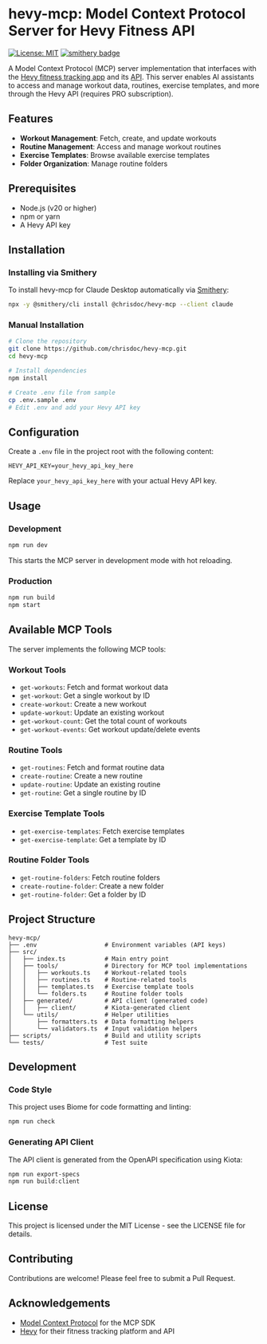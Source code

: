 # hevy-mcp: Model Context Protocol Server for Hevy Fitness API

[![License: MIT](https://img.shields.io/badge/License-MIT-blue.svg)](https://opensource.org/licenses/MIT)
[![smithery badge](https://smithery.ai/badge/@chrisdoc/hevy-mcp)](https://smithery.ai/server/@chrisdoc/hevy-mcp)

A Model Context Protocol (MCP) server implementation that interfaces with the [Hevy fitness tracking app](https://www.hevyapp.com/) and its [API](https://api.hevyapp.com/docs/). This server enables AI assistants to access and manage workout data, routines, exercise templates, and more through the Hevy API (requires PRO subscription).

## Features

- **Workout Management**: Fetch, create, and update workouts
- **Routine Management**: Access and manage workout routines
- **Exercise Templates**: Browse available exercise templates
- **Folder Organization**: Manage routine folders

## Prerequisites

- Node.js (v20 or higher)
- npm or yarn
- A Hevy API key

## Installation

### Installing via Smithery

To install hevy-mcp for Claude Desktop automatically via [Smithery](https://smithery.ai/server/@chrisdoc/hevy-mcp):

```bash
npx -y @smithery/cli install @chrisdoc/hevy-mcp --client claude
```

### Manual Installation
```bash
# Clone the repository
git clone https://github.com/chrisdoc/hevy-mcp.git
cd hevy-mcp

# Install dependencies
npm install

# Create .env file from sample
cp .env.sample .env
# Edit .env and add your Hevy API key
```

## Configuration

Create a `.env` file in the project root with the following content:

```
HEVY_API_KEY=your_hevy_api_key_here
```

Replace `your_hevy_api_key_here` with your actual Hevy API key.

## Usage

### Development

```bash
npm run dev
```

This starts the MCP server in development mode with hot reloading.

### Production

```bash
npm run build
npm start
```

## Available MCP Tools

The server implements the following MCP tools:

### Workout Tools
- `get-workouts`: Fetch and format workout data
- `get-workout`: Get a single workout by ID
- `create-workout`: Create a new workout
- `update-workout`: Update an existing workout
- `get-workout-count`: Get the total count of workouts
- `get-workout-events`: Get workout update/delete events

### Routine Tools
- `get-routines`: Fetch and format routine data
- `create-routine`: Create a new routine
- `update-routine`: Update an existing routine
- `get-routine`: Get a single routine by ID

### Exercise Template Tools
- `get-exercise-templates`: Fetch exercise templates
- `get-exercise-template`: Get a template by ID

### Routine Folder Tools
- `get-routine-folders`: Fetch routine folders
- `create-routine-folder`: Create a new folder
- `get-routine-folder`: Get a folder by ID

## Project Structure

```
hevy-mcp/
├── .env                   # Environment variables (API keys)
├── src/
│   ├── index.ts           # Main entry point
│   ├── tools/             # Directory for MCP tool implementations
│   │   ├── workouts.ts    # Workout-related tools
│   │   ├── routines.ts    # Routine-related tools
│   │   ├── templates.ts   # Exercise template tools
│   │   └── folders.ts     # Routine folder tools
│   ├── generated/         # API client (generated code)
│   │   ├── client/        # Kiota-generated client
│   └── utils/             # Helper utilities
│       ├── formatters.ts  # Data formatting helpers
│       └── validators.ts  # Input validation helpers
├── scripts/               # Build and utility scripts
└── tests/                 # Test suite
```

## Development

### Code Style

This project uses Biome for code formatting and linting:

```bash
npm run check
```

### Generating API Client

The API client is generated from the OpenAPI specification using Kiota:

```bash
npm run export-specs
npm run build:client
```

## License

This project is licensed under the MIT License - see the LICENSE file for details.

## Contributing

Contributions are welcome! Please feel free to submit a Pull Request.

## Acknowledgements

- [Model Context Protocol](https://github.com/modelcontextprotocol) for the MCP SDK
- [Hevy](https://www.hevyapp.com/) for their fitness tracking platform and API
